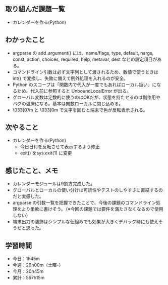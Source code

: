 ## 取り組んだ課題一覧
- カレンダーを作る(Python)
## わかったこと
- argparse の add_argument() には、name/flags, type, default, nargs, const, action, choices, required, help, metavar, dest などの設定項目がある。
- コマンドライン引数は必ず文字列として渡されるため、数値で使うときは int() で変換し、失敗に備えて例外処理を入れるのが安全。
- Python のスコープは「関数内で代入が一度でもあればローカル扱い」になるため、代入前に参照すると UnboundLocalError が出る。
- グローバル変数は定数的に使うのはOKだが、状態を持たせるのは副作用やバグの温床になる。基本は関数ローカルに閉じ込める。
- \033[07m と \033[0m で文字を囲むと端末で色が反転表示される。
## 次やること
- カレンダーを作る(Python)
  - 今日日付を反転させて表示するよう修正
  - exit() をsys.exit(1) に変更
## 感じたこと、メモ
- カレンダーモジュールは9割方完成した。
- グローバルとローカルの使い分けは可読性やテストのしやすさに直結するのだと実感した。
- argparse の引数一覧を把握できたことで、今後の課題のコマンドライン処理をより柔軟に書けそう。（※今回の課題では要件を満たさなくなるので使用しない）
- 端末出力の装飾はシンプルな仕組みでも効果が大きくデバッグ時にも使えそうだと思った。
## 学習時間
- 今日：1h45m
- 今週：29h00m（土曜-）
- 今月：20h45m
- 累計：557h15m